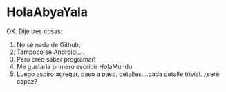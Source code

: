 # HolaAbyaYala
OK. Dije tres cosas:
1. No sé nada de Github, 
2. Tampoco se Android!....
3. Pero creo saber programar!  
4. Me gustaría primero escribir HolaMundo 
5. Luego aspiro agregar, paso a paso, detalles....cada detalle trivial.  ¿seré capaz?

